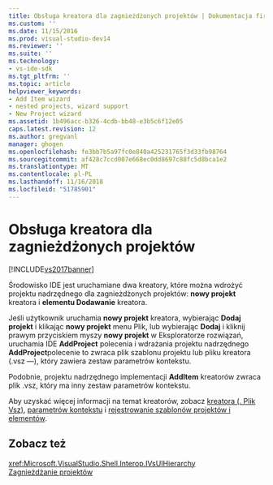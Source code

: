 ```yaml
---
title: Obsługa kreatora dla zagnieżdżonych projektów | Dokumentacja firmy Microsoft
ms.custom: ''
ms.date: 11/15/2016
ms.prod: visual-studio-dev14
ms.reviewer: ''
ms.suite: ''
ms.technology:
- vs-ide-sdk
ms.tgt_pltfrm: ''
ms.topic: article
helpviewer_keywords:
- Add Item wizard
- nested projects, wizard support
- New Project wizard
ms.assetid: 1b496acc-b326-4cdb-bb48-e3b5c6f12e05
caps.latest.revision: 12
ms.author: gregvanl
manager: ghogen
ms.openlocfilehash: fe3bb7b5a97fc0e840a425231765f3d33fb98764
ms.sourcegitcommit: af428c7ccd007e668ec0dd8697c88fc5d8bca1e2
ms.translationtype: MT
ms.contentlocale: pl-PL
ms.lasthandoff: 11/16/2018
ms.locfileid: "51785901"
---
```

# <a name="wizard-support-for-nested-projects"></a>Obsługa kreatora dla zagnieżdżonych projektów
[!INCLUDE[vs2017banner](../../includes/vs2017banner.md)]

Środowisko IDE jest uruchamiane dwa kreatory, które można wdrożyć projektu nadrzędnego dla zagnieżdżonych projektów: **nowy projekt** kreatora i **elementu Dodawanie** kreatora.  
  
 Jeśli użytkownik uruchamia **nowy projekt** kreatora, wybierając **Dodaj projekt** i klikając **nowy projekt** menu Plik, lub wybierając **Dodaj** i kliknij prawym przyciskiem myszy **nowy projekt** w Eksploratorze rozwiązań, uruchamia IDE **AddProject** polecenia i wdrażania projektu nadrzędnego **AddProject**polecenie to zwraca plik szablonu projektu lub pliku kreatora (.vsz —), który zawiera zestaw parametrów kontekstu.  
  
 Podobnie, projektu nadrzędnego implementacji **AddItem** kreatorów zwraca plik .vsz, który ma inny zestaw parametrów kontekstu.  
  
 Aby uzyskać więcej informacji na temat kreatorów, zobacz [kreatora (. Plik Vsz)](../../extensibility/internals/wizard-dot-vsz-file.md), [parametrów kontekstu](../../extensibility/internals/context-parameters.md) i [rejestrowanie szablonów projektów i elementów](../../extensibility/internals/registering-project-and-item-templates.md).  
  
## <a name="see-also"></a>Zobacz też  
 <xref:Microsoft.VisualStudio.Shell.Interop.IVsUIHierarchy>   
 [Zagnieżdżanie projektów](../../extensibility/internals/nesting-projects.md)

